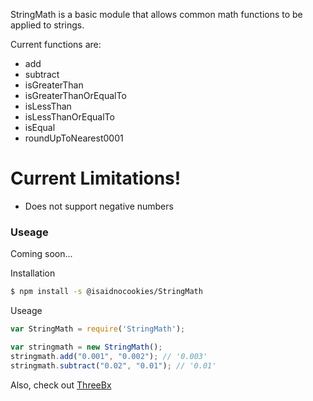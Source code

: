 StringMath is a basic module that allows common math functions to be applied to strings.

Current functions are:
  - add
  - subtract
  - isGreaterThan
  - isGreaterThanOrEqualTo
  - isLessThan
  - isLessThanOrEqualTo
  - isEqual
  - roundUpToNearest0001

# Current Limitations!

  - Does not support negative numbers

### Useage

Coming soon...

Installation
```sh
$ npm install -s @isaidnocookies/StringMath
```

Useage
```js
var StringMath = require('StringMath');

var stringmath = new StringMath();
stringmath.add("0.001", "0.002"); // '0.003'
stringmath.subtract("0.02", "0.01"); // '0.01'
```

Also, check out [ThreeBx]

   [ThreeBx]: <https://www.threebx.com>
